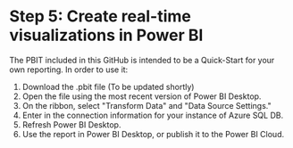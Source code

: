 # Step 5: Create real-time visualizations in Power BI  

The PBIT included in this GitHub is intended to be a Quick-Start for your own reporting. In order to use it:

1. Download the .pbit file (To be updated shortly)
2. Open the file using the most recent version of Power BI Desktop. 
3. On the ribbon, select "Transform Data" and "Data Source Settings."
4. Enter in the connection information for your instance of Azure SQL DB.
5. Refresh Power BI Desktop.
6. Use the report in Power BI Desktop, or publish it to the Power BI Cloud.


